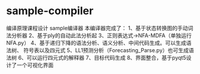 # sample-compiler
编译原理课程设计 sample编译器
本编译器完成了：
1、基于状态转换图的手动词法分析器
2、基于ply的自动此法分析起
3、正则表达式->NFA-<DFA->MDFA（单独运行NFA.py）
4、基于递归下降的语法分析、语义分析、中间代码生成。可以生成语法树、
符号表以及四元式
5、LL1预测分析（Forecasting_Parse.py）也可生成语法树
6、可以运行四元式的解释器
7、目标代码生成
8、界面整合，基于pyqt5设计了一个可视化界面
